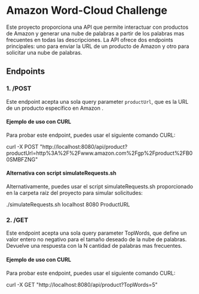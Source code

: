 # Amazon Word-Cloud Challenge 

Este proyecto proporciona una API que permite interactuar con productos de Amazon y generar una nube de palabras a partir de los palabras mas frecuentes en todas las descripciones. La API ofrece dos endpoints principales: uno para enviar la URL de un producto de Amazon y otro para solicitar una nube de palabras.

## Endpoints

### 1. /POST

Este endpoint acepta una sola query parameter `productUrl`, que es la URL de un producto específico en Amazon .

#### Ejemplo de uso con CURL

Para probar este endpoint, puedes usar el siguiente comando CURL:

curl -X POST "http://localhost:8080/api/product?productUrl=http%3A%2F%2Fwww.amazon.com%2Fgp%2Fproduct%2FB00SMBFZNG"

#### Alternativa con script simulateRequests.sh

Alternativamente, puedes usar el script simulateRequests.sh proporcionado en la carpeta raíz del proyecto para simular solicitudes:

./simulateRequests.sh localhost 8080 ProductURL

### 2. /GET

Este endpoint acepta una sola query parameter TopWords, que define un valor entero no negativo para el tamaño deseado de la nube de palabras. Devuelve una respuesta con la N cantidad de palabras mas frecuentes.

#### Ejemplo de uso con CURL

Para probar este endpoint, puedes usar el siguiente comando CURL:

curl -X GET "http://localhost:8080/api/product?TopWords=5"
